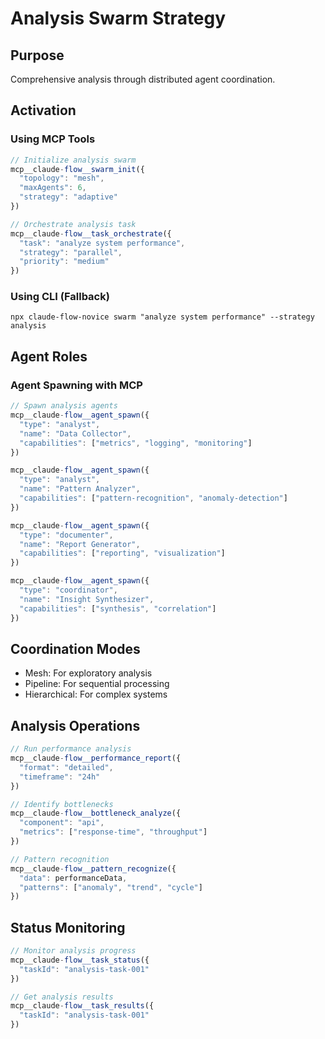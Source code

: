 # Analysis Swarm Strategy

## Purpose
Comprehensive analysis through distributed agent coordination.

## Activation

### Using MCP Tools
```javascript
// Initialize analysis swarm
mcp__claude-flow__swarm_init({
  "topology": "mesh",
  "maxAgents": 6,
  "strategy": "adaptive"
})

// Orchestrate analysis task
mcp__claude-flow__task_orchestrate({
  "task": "analyze system performance",
  "strategy": "parallel",
  "priority": "medium"
})
```

### Using CLI (Fallback)
`npx claude-flow-novice swarm "analyze system performance" --strategy analysis`

## Agent Roles

### Agent Spawning with MCP
```javascript
// Spawn analysis agents
mcp__claude-flow__agent_spawn({
  "type": "analyst",
  "name": "Data Collector",
  "capabilities": ["metrics", "logging", "monitoring"]
})

mcp__claude-flow__agent_spawn({
  "type": "analyst",
  "name": "Pattern Analyzer",
  "capabilities": ["pattern-recognition", "anomaly-detection"]
})

mcp__claude-flow__agent_spawn({
  "type": "documenter",
  "name": "Report Generator",
  "capabilities": ["reporting", "visualization"]
})

mcp__claude-flow__agent_spawn({
  "type": "coordinator",
  "name": "Insight Synthesizer",
  "capabilities": ["synthesis", "correlation"]
})
```

## Coordination Modes
- Mesh: For exploratory analysis
- Pipeline: For sequential processing
- Hierarchical: For complex systems

## Analysis Operations
```javascript
// Run performance analysis
mcp__claude-flow__performance_report({
  "format": "detailed",
  "timeframe": "24h"
})

// Identify bottlenecks
mcp__claude-flow__bottleneck_analyze({
  "component": "api",
  "metrics": ["response-time", "throughput"]
})

// Pattern recognition
mcp__claude-flow__pattern_recognize({
  "data": performanceData,
  "patterns": ["anomaly", "trend", "cycle"]
})
```

## Status Monitoring
```javascript
// Monitor analysis progress
mcp__claude-flow__task_status({
  "taskId": "analysis-task-001"
})

// Get analysis results
mcp__claude-flow__task_results({
  "taskId": "analysis-task-001"
})
```

